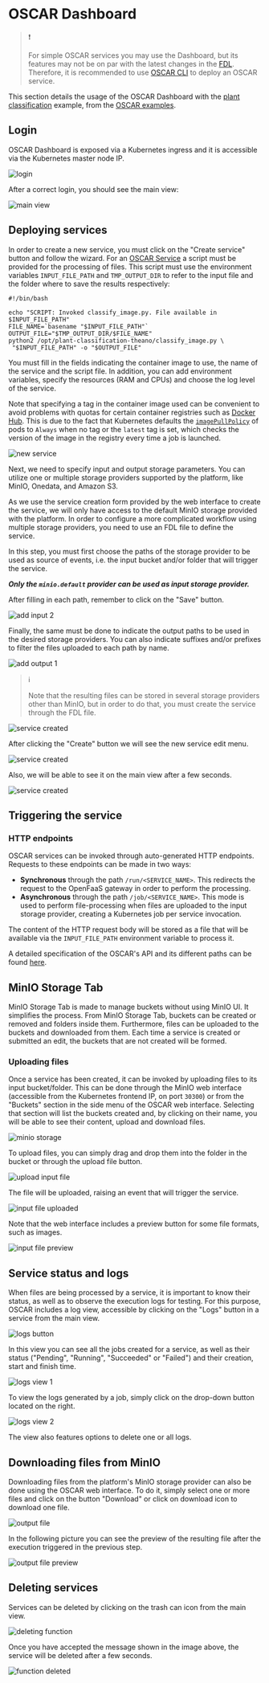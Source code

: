 # OSCAR Dashboard

> ❗️
>
> For simple OSCAR services you may use the Dashboard, but its features may not be on par with the latest changes in the [FDL](fdl.md). 
> Therefore, it is recommended to use [OSCAR CLI](oscar-cli.md) to deploy an OSCAR service.  


This section details the usage of the OSCAR Dashboard with the
[plant classification](https://github.com/grycap/oscar/tree/master/examples/plant-classification-sync) example, from the 
[OSCAR examples](https://github.com/grycap/oscar/tree/master/examples). 

## Login

OSCAR Dashboard is exposed via a Kubernetes ingress and it is accessible via the
Kubernetes master node IP. 

![login](images/usage/usage-01.png)

After a correct login, you should see the main view:
<!-- TODO actualizar foto del login a la nueva interfaz -->
![main view](images/usage/usage-02.png)

## Deploying services

In order to create a new service, you must click on the "Create service"
button and follow the wizard. For an [OSCAR Service](oscar-service.md) a script must be provided for the
processing of files. This script must use the environment variables
`INPUT_FILE_PATH` and `TMP_OUTPUT_DIR` to refer to the input file and the
folder where to save the results respectively:


```
#!/bin/bash

echo "SCRIPT: Invoked classify_image.py. File available in $INPUT_FILE_PATH"
FILE_NAME=`basename "$INPUT_FILE_PATH"`
OUTPUT_FILE="$TMP_OUTPUT_DIR/$FILE_NAME"
python2 /opt/plant-classification-theano/classify_image.py \
 "$INPUT_FILE_PATH" -o "$OUTPUT_FILE"
```

You must fill in the fields indicating the container image to use, the name of
the service and the script file. In addition, you can add environment
variables, specify the resources (RAM and CPUs) and choose the log level of
the service.

Note that specifying a tag in the container image used can be convenient to
avoid problems with quotas for certain container registries such as
[Docker Hub](https://docs.docker.com/docker-hub/download-rate-limit/#what-is-the-download-rate-limit-on-docker-hub).
This is due to the fact that Kubernetes defaults the
[`imagePullPolicy`](https://kubernetes.io/docs/concepts/containers/images/#image-pull-policy)
of pods to `Always` when no tag or the `latest` tag is set, which checks the
version of the image in the registry every time a job is launched.

![new service](images/usage/usage-03.png)

Next, we need to specify input and output storage parameters. You can utilize one or multiple storage providers supported by the platform, like MinIO, Onedata, and Amazon S3.

As we use the service creation form provided by the web interface to create the service, we will only have access to the default MinIO storage provided with the platform. In order to configure a more complicated workflow using multiple storage providers, you need to use an FDL file to define the service. 

In this step, you must first choose the paths of the storage provider to be
used as source of events, i.e. the input bucket and/or folder that will
trigger the service.

***Only the `minio.default` provider can be used as input storage provider.***

After filling in each path, remember to click on the "Save" button.

![add input 2](images/usage/usage-04.png)

Finally, the same must be done to indicate the output paths to be used in
the desired storage providers. You can also indicate suffixes and/or prefixes
to filter the files uploaded to each path by name.

![add output 1](images/usage/usage-05.png)

> ℹ️
>
> Note that the resulting files can be stored in several storage providers other than MinIO, but in order to do that, you must create the service through the FDL file.

![service created](images/usage/usage-06.png)

After clicking the "Create" button we will see the new service edit menu.

![service created](images/usage/usage-07.png)

Also, we will be able to see it on the main
view after a few seconds.

![service created](images/usage/usage-08.png)


## Triggering the service

### HTTP endpoints

OSCAR services can be invoked through auto-generated HTTP endpoints. Requests
to these endpoints can be made in two ways:

- **Synchronous** through the path `/run/<SERVICE_NAME>`. This redirects the
    request to the OpenFaaS gateway in order to perform the processing.
- **Asynchronous** through the path `/job/<SERVICE_NAME>`. This mode is used
    to perform file-processing when files are uploaded to the input storage
    provider, creating a Kubernetes job per service invocation.

The content of the HTTP request body will be stored as a file that will be
available via the `INPUT_FILE_PATH` environment variable to process it.

A detailed specification of the OSCAR's API and its different paths can be
found [here](api.md).

## MinIO Storage Tab

MinIO Storage Tab is made to manage buckets without using MinIO UI. It
simplifies the process. From MinIO Storage Tab, buckets can be created or
removed and folders inside them. Furthermore, files can be uploaded to the
buckets and downloaded from them. Each time a service is created or submitted
an edit, the buckets that are not created will be formed.

### Uploading files

Once a service has been created, it can be invoked by uploading files to its
input bucket/folder. This can be done through the MinIO web interface
(accessible from the Kubernetes frontend IP, on port `30300`) or from the
"Buckets" section in the side menu of the OSCAR web interface. Selecting that section will list the buckets created and, by clicking on their name,
you will be able to see their content, upload and download files.

![minio storage](images/usage/usage-09.png)

To upload files, you can simply drag and drop them into the folder in the bucket or through the upload file button.

![upload input file](images/usage/usage-10.png)

The file will be uploaded, raising an event that will trigger the service.

![input file uploaded](images/usage/usage-11.png)

Note that the web interface includes a preview button for some file formats,
such as images.

![input file preview](images/usage/usage-12.png)

## Service status and logs

When files are being processed by a service, it is important to know their
status, as well as to observe the execution logs for testing. For this
purpose, OSCAR includes a log view, accessible by clicking on the "Logs"
button in a service from the main view.

![logs button](images/usage/usage-13.png)

In this view you can see all the jobs created for a service, as well as their
status ("Pending", "Running", "Succeeded" or "Failed") and their creation,
start and finish time.

![logs view 1](images/usage/usage-14.png)

To view the logs generated by a job, simply click on the drop-down button
located on the right.

![logs view 2](images/usage/usage-15.png)

The view also features options to delete one or all logs.

## Downloading files from MinIO

Downloading files from the platform's MinIO storage provider can also be done
using the OSCAR web interface. To do it, simply select one or more files and
click on the button "Download" or click on download icon to download one file.

![output file](images/usage/usage-16.png)

In the following picture you can see the preview of the resulting file after
the execution triggered in the previous step.

![output file preview](images/usage/usage-17.png)

## Deleting services

Services can be deleted by clicking on the trash can icon from the main view.

![deleting function](images/usage/usage-18.png)

Once you have accepted the message shown in the image above, the service will
be deleted after a few seconds.

![function deleted](images/usage/usage-19.png)
